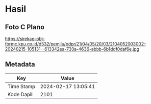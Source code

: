 # Hasil

## Foto C Plano

https://sirekap-obj-formc.kpu.go.id/d532/pemilu/pdpr/21/04/05/20/03/2104052003002-20240215-105131--613342ea-730a-4636-abbb-6b1ddf0daf6e.jpg


## Metadata

| Key        | Value               |
| ---------- | ------------------- |
| Time Stamp | 2024-02-17 13:05:41 |
| Kode Dapil | 2101                |



